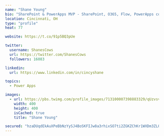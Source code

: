 ```yaml
---
name: "Shane Young"
bio: "SharePoint & PowerApps MVP - SharePoint, O365, Flow, PowerApps consulting? @PowerApps911 | Pure Snark? You found it."
location: Cincinnati, OH
type: "profile"
heat: 77

website: https://t.co/91p5BQ3pUe

twitter:
  username: ShanesCows
  url: https://twitter.com/ShanesCows
  followers: 16083

linkedin:
  url: https://www.linkedin.com/in/cincyshane

topics:
  - Power Apps

images:
  - url: https://pbs.twimg.com/profile_images/713100007398883329/qUzvsvQ3_400x400.jpg
    width: 400
    height: 400
    isCached: true
    title: "Shane Young"

secured: "hzaDUqdEkAuXPeBbNzYySJ4BoSKFIJw8a3rhixSO7ti2ZGKZChKr1WXDm3ZLO4tOc20o3N345bEiK5o8kl7tZq5EzPZ2rkJZdJkyx74dbmiNiKgns4oCcc5gBzt+4wJ3Dlau9NlTkzhvBOaEwmeaM+ce9cWVcxHBT2zviH0gaxz/EirNBaYAe2m6VKcLQY/YWl8D28OsXasRLuVVCg+hMi2CL6MWVDktc+cuPj1A7J8U0FkNWlJ1Cb7N2hD+EHDiSQu7hH1ETCIbjFfSfUubPVoshtaVSkZXuoLF48bIAf1Y/xetbLHtemzehW/fAlbuyri7PBqchNM0KUzE1ssij6KQvBaMyTRo3ANtoCADDbLSf88xM+m0jDEAocJoCwCNcDSxrnn4G+8f/5V9nBKbji36WV4MTonc0jfmZ8z/VGY=;0Uq8Nd+Q2/jH37Odim4K9Q=="
---
```


